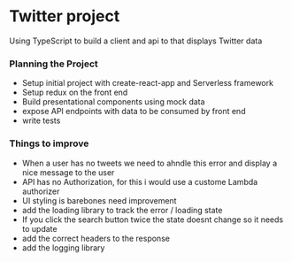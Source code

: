 # Twitter project
Using TypeScript to build a client and api to that displays Twitter data

### Planning the Project
- Setup initial project with create-react-app and Serverless framework
- Setup redux on the front end
- Build presentational components using mock data
- expose API endpoints with data to be consumed by front end
- write tests

### Things to improve
- When a user has no tweets we need to ahndle this error and display a nice message to the user
- API has no Authorization, for this i would use a custome Lambda authorizer
- UI styling is barebones need improvement
- add the loading library to track the error / loading state
- If you click the search button twice the state doesnt change so it needs to update
- add the correct headers to the response
- add the logging library